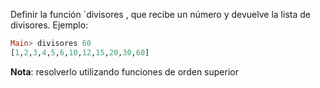 Definir la función `divisores , que recibe un número y devuelve la lista de divisores. Ejemplo:

```Haskell
Main> divisores 60
[1,2,3,4,5,6,10,12,15,20,30,60]
```

**Nota**: resolverlo utilizando funciones de orden superior
